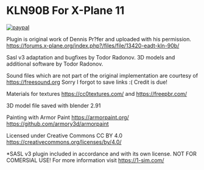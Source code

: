 # KLN90B For X-Plane 11

[![paypal](https://www.paypalobjects.com/en_US/i/btn/btn_donateCC_LG.gif)](https://www.paypal.com/cgi-bin/webscr?cmd=_donations&business=KDP7Q5DY8R59W&currency_code=EUR&source=url)

Plugin is original work of Dennis Pr?fer and uploaded with his permission.
https://forums.x-plane.org/index.php?/files/file/13420-eadt-kln-90b/

Sasl v3 adaptation and bugfixes by Todor Radonov.
3D models and additional software by Todor Radonov.

Sound files which are not part of the original implementation are courtesy of https://freesound.org
Sorry I forgot to save links :( Credit is due!

Materials for textures https://cc0textures.com/ and https://freepbr.com/

3D model file saved with blender 2.91

 Painting with Armor Paint
 https://armorpaint.org/
 https://github.com/armory3d/armorpaint

Licensed under Creative Commons CC BY 4.0
https://creativecommons.org/licenses/by/4.0/

*SASL v3 plugin included in accordance and with its own license. NOT FOR COMERSIAL USE! For more information visit https://1-sim.com/
